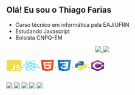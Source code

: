 ## Olá! Eu sou o Thiago Farias
- Curso técnico em informática pela EAJ/UFRN
- Estudando Javascript
- Bolsista CNPQ-EM
<div align="center">
  <a href="https://https://github.com/Thiagofarias7/Thiagofarias7">
  <img height="180em" src="https://github-readme-stats.vercel.app/api?username=thiagofarias7&show_icons=true&theme=dracula&include_all_commits=true&count_private=true"/>
  <img height="180em" src="https://github-readme-stats.vercel.app/api/top-langs/?username=thiagofarias7&layout=compact&langs_count=7&theme=dracula"/>
</div>
  <div style="display: inline_block"><br>
  <img align="center" alt="Rafa-Js" height="30" width="40" src="https://raw.githubusercontent.com/devicons/devicon/master/icons/javascript/javascript-plain.svg">
  <img align="center" alt="Rafa-React" height="30" width="40" src="https://raw.githubusercontent.com/devicons/devicon/master/icons/react/react-original.svg">
  <img align="center" alt="Rafa-HTML" height="30" width="40" src="https://raw.githubusercontent.com/devicons/devicon/master/icons/html5/html5-original.svg">
  <img align="center" alt="Rafa-CSS" height="30" width="40" src="https://raw.githubusercontent.com/devicons/devicon/master/icons/css3/css3-original.svg">
  <img align="center" alt="Rafa-Python" height="30" width="40" src="https://raw.githubusercontent.com/devicons/devicon/master/icons/python/python-original.svg">
  <img align="center" alt="Rafa-Csharp" height="30" width="40" src="https://raw.githubusercontent.com/devicons/devicon/master/icons/csharp/csharp-original.svg">
 
</div>
  
  ##
  
  <div
  <a href="https://www.instagram.com/thiagorayzing__/" target="_blank"><img src="https://img.shields.io/badge/-Instagram-%23E4405F?style=for-the-badge&logo=instagram&logoColor=white" target="_blank"></a>
  <a href="https://www.instagram.com/thiagorayzing__/" target="_blank"><img src="https://img.shields.io/badge/-Instagram-%23E4405F?style=for-the-badge&logo=instagram&logoColor=white"></a> 
 <a href="https://github.com/Thiagofarias7/Thiagofarias7" target="_blank"><img src="https://img.shields.io/badge/GitHub-100000?style=for-the-badge&logo=github&logoColor=white" target="_blank"></a> 
 <a href="https://api.whatsapp.com/send?phone=5584991310002&text=Olá, Thiago." target="_blank"><img src="https://img.shields.io/badge/WhatsApp-25D366?style=for-the-badge&logo=whatsapp&logoColor=white" target="_blank"></a> 
  <a href = "mailto:thiago.farias.711@ufrn.edu.br"><img src="https://img.shields.io/badge/-Gmail-%23333?style=for-the-badge&logo=gmail&logoColor=white" target="_blank"></a> 
  </div>
